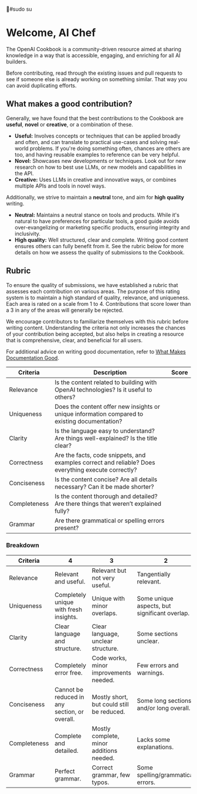 🤖#sudo su 
# Welcome, AI Chef

The OpenAI Cookbook is a community-driven resource aimed at sharing knowledge in a way that is accessible, engaging, and enriching for all AI builders.

Before contributing, read through the existing issues and pull requests to see if someone else is already working on something similar. That way you can avoid duplicating efforts.

## What makes a good contribution?

Generally, we have found that the best contributions to the Cookbook are **useful**, **novel** or **creative**, or a combination of these.

- **Useful:** Involves concepts or techniques that can be applied broadly and often, and can translate to practical use-cases and solving real-world problems. If you're doing something often, chances are others are too, and having reusable examples to reference can be very helpful.
- **Novel:** Showcases new developments or techniques. Look out for new research on how to best use LLMs, or new models and capabilities in the API.
- **Creative:** Uses LLMs in creative and innovative ways, or combines multiple APIs and tools in novel ways.

Additionally, we strive to maintain a **neutral** tone, and aim for **high quality** writing.

- **Neutral:** Maintains a neutral stance on tools and products. While it's natural to have preferences for particular tools, a good guide avoids over-evangelizing or marketing specific products, ensuring integrity and inclusivity.
- **High quality:** Well structured, clear and complete. Writing good content ensures others can fully benefit from it. See the rubric below for more details on how we assess the quality of submissions to the Cookbook.

## Rubric

To ensure the quality of submissions, we have established a rubric that assesses each contribution on various areas. The purpose of this rating system is to maintain a high standard of quality, relevance, and uniqueness. Each area is rated on a scale from 1 to 4. Contributions that score lower than a 3 in any of the areas will generally be rejected.

We encourage contributors to familiarize themselves with this rubric before writing content. Understanding the criteria not only increases the chances of your contribution being accepted, but also helps in creating a resource that is comprehensive, clear, and beneficial for all users.

For additional advice on writing good documentation, refer to [What Makes Documentation Good](https://cookbook.openai.com/what_makes_documentation_good).

| Criteria     | Description                                                                                         | Score |
| ------------ | --------------------------------------------------------------------------------------------------- | ----- |
| Relevance    | Is the content related to building with OpenAI technologies? Is it useful to others?                |       |
| Uniqueness   | Does the content offer new insights or unique information compared to existing documentation?       |       |
| Clarity      | Is the language easy to understand? Are things well-explained? Is the title clear?                  |       |
| Correctness  | Are the facts, code snippets, and examples correct and reliable? Does everything execute correctly? |       |
| Conciseness  | Is the content concise? Are all details necessary? Can it be made shorter?                          |       |
| Completeness | Is the content thorough and detailed? Are there things that weren’t explained fully?                |       |
| Grammar      | Are there grammatical or spelling errors present?                                                   |       |

### Breakdown

| Criteria     | 4                                             | 3                                         | 2                                             | 1                                          |
| ------------ | --------------------------------------------- | ----------------------------------------- | --------------------------------------------- | ------------------------------------------ |
| Relevance    | Relevant and useful.                          | Relevant but not very useful.             | Tangentially relevant.                        | Not relevant.                              |
| Uniqueness   | Completely unique with fresh insights.        | Unique with minor overlaps.               | Some unique aspects, but significant overlap. | Many similar guides/examples.              |
| Clarity      | Clear language and structure.                 | Clear language, unclear structure.        | Some sections unclear.                        | Confusing and unclear.                     |
| Correctness  | Completely error free.                        | Code works, minor improvements needed.    | Few errors and warnings.                      | Many errors, code doesn't execute.         |
| Conciseness  | Cannot be reduced in any section, or overall. | Mostly short, but could still be reduced. | Some long sections, and/or long overall.      | Very long sections and overall, redundant. |
| Completeness | Complete and detailed.                        | Mostly complete, minor additions needed.  | Lacks some explanations.                      | Missing significant portions.              |
| Grammar      | Perfect grammar.                              | Correct grammar, few typos.               | Some spelling/grammatical errors.             | Numerous spelling/grammatical errors.      |
